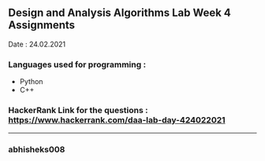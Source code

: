 ## Design and Analysis Algorithms Lab Week 4  Assignments

Date : 24.02.2021

### Languages used for programming :
- Python
- C++


### HackerRank Link for the questions : https://www.hackerrank.com/daa-lab-day-424022021

********************************************************
### abhisheks008
